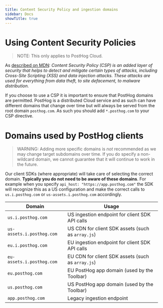 ```yaml
---
title: Content Security Policy and ingestion domains
sidebar: Docs
showTitle: true
---
```




# Using Content Security Policies

> NOTE: This only applies to PostHog Cloud.

As [described on MDN](https://developer.mozilla.org/en-US/docs/Web/HTTP/CSP): _Content Security Policy (CSP) is an added layer of security that helps to detect and mitigate certain types of attacks, including Cross-Site Scripting (XSS) and data injection attacks. These attacks are used for everything from data theft, to site defacement, to malware distribution._

If you choose to use a CSP it is important to ensure that PostHog domains are permitted. PostHog is a distributed Cloud service and as such can have different domains that change over time but will always be served from the root domain `posthog.com`. As such you should add `*.posthog.com` to your CSP directive.


# Domains used by PostHog clients

> WARNING: Adding more specific domains is _not_ recommended as we may change target subdomains over time. If you do specify a non-wildcard domain, we cannot guarantee that it will continue to work in the future.

Our client SDKs (where appropriate) will take care of selecting the correct domain. **Typically you do not need to be aware of these domains**. For example when you specify `api_host: "https://app.posthog.com"` the SDK will recognize this as a US configuration and make the correct calls to `us.i.posthog.com` or `us-assets.i.posthog.com` accordingly.

|Domain|Usage|
|----|----|
| `us.i.posthog.com` | US ingestion endpoint for client SDK API calls |
| `us-assets.i.posthog.com` | US CDN for client SDK assets (such as `array.js`) |
| `eu.i.posthog.com` | EU ingestion endpoint for client SDK API calls |
| `eu-assets.i.posthog.com` | EU CDN for client SDK assets (such as `array.js`) |
| `eu.posthog.com` | EU PostHog app domain (used by the Toolbar)  |
| `us.posthog.com` | US PostHog app domain (used by the Toolbar) |
| `app.posthog.com` | Legacy ingestion endpoint |
